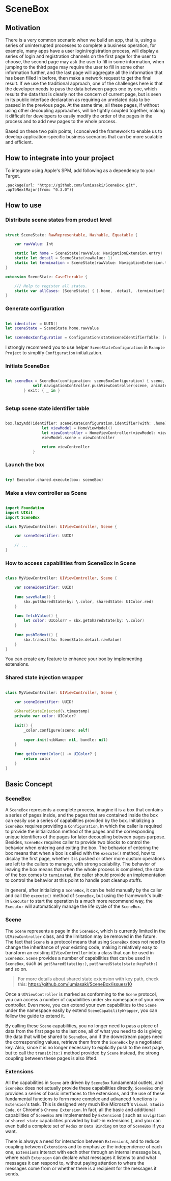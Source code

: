 # SceneBox


## Motivation

There is a very common scenario when we build an app, that is, using a series of uninterrupted processes to complete a business operation, for example, many apps have a user login/registration process, will display a series of login and registration channels on the first page for the user to choose, the second page may ask the user to fill in some information, when jumping to the third page may require the user to fill in some other information further, and the last page will aggregate all the information that has been filled in before, then make a network request to get the final result. If we use the traditional approach, one of the challenges here is that the developer needs to pass the data between pages one by one, which results the data that is clearly not the concern of current page, but is seen in its public interface declaration as requiring an unrelated data to be passed in the previous page. At the same time, all these pages, if without using other decoupling approaches, will be tightly coupled together, making it difficult for developers to easily modify the order of the pages in the process and to add new pages to the whole process.

Based on these two pain points, I conceived the framework to enable us to develop application-specific business scenarios that can be more scalable and efficient.

## How to integrate into your project

To integrate using Apple's SPM, add following as a dependency to your Target.

`.package(url: "https://github.com/lumiasaki/SceneBox.git", .upToNextMajor(from: "0.3.0"))`

## How to use

### Distribute scene states from product level

```swift

struct SceneState: RawRepresentable, Hashable, Equatable {

    var rawValue: Int

    static let home = SceneState(rawValue: NavigationExtension.entry)
    static let detail = SceneState(rawValue: 1)
    static let termination = SceneState(rawValue: NavigationExtension.termination)
}

extension SceneState: CaseIterable {

    /// Help to register all states.
    static var allCases: [SceneState] { [.home, .detail, .termination] }
}

```

### Generate configuration

```swift

let identifier = UUID()
let sceneState = SceneState.home.rawValue

let sceneBoxConfiguration = Configuration(stateSceneIdentifierTable: [sceneState : identifier])

```

I strongly recommend you to use helper `SceneStateConfiguration` in `Example Project` to simplify `Configuration` initialization.

### Initiate SceneBox

```swift

let sceneBox = SceneBox(configuration: sceneBoxConfiguration) { scene, sceneBox in
            self.navigationController.pushViewController(scene, animated: false)
        } exit: { _ in }
        
```

### Setup scene state identifier table

```swift

box.lazyAdd(identifier: sceneStateConfiguration.identifier(with: .home)) {
                let viewModel = HomeViewModel()
                let viewController = HomeViewController(viewModel: viewModel)
                viewModel.scene = viewController

                return viewController
            }

```

### Launch the box

```swift

try? Executor.shared.execute(box: sceneBox)

```

### Make a view controller as Scene

```swift

import Foundation
import UIKit
import SceneBox

class MyViewController: UIViewController, Scene {

    var sceneIdentifier: UUID!
  
    // ...
}

```

### How to access capabilities from SceneBox in Scene

```swift

class MyViewController: UIViewController, Scene {

    var sceneIdentifier: UUID!
  
    func saveValue() {
        sbx.putSharedState(by: \.color, sharedState: UIColor.red)
    }
    
    func fetchValue() {
        let color: UIColor? = sbx.getSharedState(by: \.color)
    }
    
    func pushToNext() {
        sbx.transit(to: SceneState.detail.rawValue)
    }
}

```

You can create any feature to enhance your box by implementing extensions.

### Shared state injection wrapper

```swift

class MyViewController: UIViewController, Scene {

    var sceneIdentifier: UUID!
  
    @SharedStateInjected(\.timestamp)
    private var color: UIColor?
    
    init() {
        _color.configure(scene: self)
        
        super.init(nibName: nil, bundle: nil)
    }
    
    func getCurrentColor() -> UIColor? {
        return color
    }
}

```

## Basic Concept

### SceneBox

A `SceneBox` represents a complete process, imagine it is a box that contains a series of pages inside, and the pages that are contained inside the box can easily use a series of capabilities provided by the box. Initializing a `SceneBox` requires providing a `Configuration`, in which the caller is required to provide the initialization method of the pages and the corresponding unique identifiers of the pages for later decoupling between pages purpose. Besides, `SceneBox` requires caller to provide two blocks to control the behavior when entering and exiting the box. The behavior of entering the box means that when a box is called with the `execute()` method, how to display the first page, whether it is pushed or other more custom operations are left to the callers to manage, with strong scalability. The behavior of leaving the box means that when the whole process is completed, the state of the box comes to `terminated`, the caller should provide an implementation to control the behavior at this point to handle post cleanup stuffs.

In general, after initializing a `SceneBox`, it can be held manually by the caller and call the `execute()` method of `SceneBox`, but using the framework's built-in `Executor` to start the operation is a much more recommend way, the `Executor` will automatically manage the life cycle of the `SceneBox`.

### Scene

The `Scene` represents a page in the `SceneBox`, which is currently limited in the `UIViewController` class, and the limitation may be removed in the future. The fact that `Scene` is a protocol means that using `SceneBox` does not need to change the inheritance of your existing code, making it relatively easy to transform an existing `UIViewController` into a class that can be used in `SceneBox`. `Scene` provides a number of capabilities that can be used in `SceneBox`, such as `getSharedState(by:)`, `putSharedState(state:keyPath:)` and so on.

> For more details about shared state extension with key path, check this: https://github.com/lumiasaki/SceneBox/issues/10

Once a `UIViewController` is marked as conforming to the `Scene` protocol, you can access a number of capabilities under `sbx` namespace of your view controller. Even more, you can extend your own capabilities to the `Scene` under the namespace easily by extend `SceneCapabilityWrapper`, you can follow the guide to extend it.

By calling these `Scene` capabilities, you no longer need to pass a piece of data from the first page to the last one, all of what you need to do is giving the data that will be shared to `SceneBox`, and if the downstream pages need the corresponding values, retrieve them from the `SceneBox` by a negotiated key. Also, since it is no longer necessary to explicitly push to the next page, but to call the `transit(to:)` method provided by `Scene` instead, the strong coupling between these pages is also lifted.

### Extensions

All the capabilities in `Scene` are driven by `SceneBox` fundamental outlets, and `SceneBox` does not actually provide these capabilities directly, `SceneBox` only provides a series of basic interfaces to the extensions, and the use of these fundamental functions to form more complex and advanced functions is `Extension`'s task. This is designed very much like Microsoft's `Visual Studio Code`, or Chrome's `Chrome Extension`. In fact, all the basic and additional capabilities of `SceneBox` are implemented by `Extension`s ( such as `navigation` or `shared state` capabilities provided by built-in extensions ), and you can even build a complete set of `Redux` or `Data Binding` on top of `SceneBox` if you want.

There is always a need for interaction between `Extension`s, and to reduce coupling between `Extension`s and to emphasize the independence of each one, `Extension`s interact with each other through an internal message bus, where each `Extension` can declare what messages it listens to and what messages it can respond to, without paying attention to where the messages come from or whether there is a recipient for the messages it sends.
